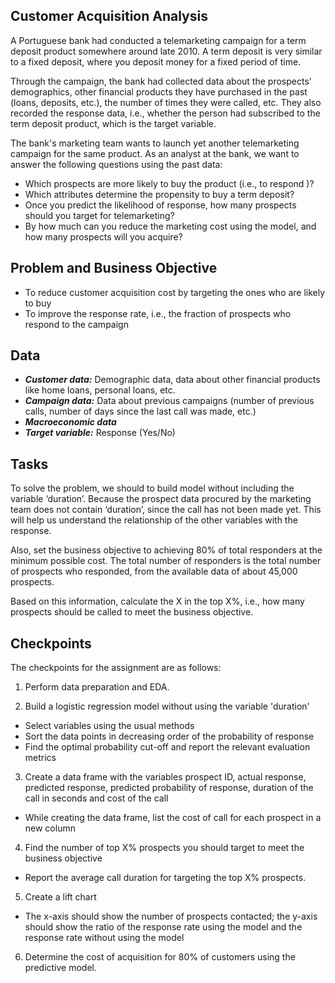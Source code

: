 ## Customer Acquisition Analysis

A Portuguese bank had conducted a telemarketing campaign for a term deposit product somewhere around late 2010. A term deposit is very similar to a fixed deposit, where you deposit money for a fixed period of time.  

Through the campaign, the bank had collected data about the prospects' demographics, other financial products they have purchased in the past (loans, deposits, etc.), the number of times they were called, etc. They also recorded the response data, i.e., whether the person had subscribed to the term deposit product, which is the target variable. 

The bank's marketing team wants to launch yet another telemarketing campaign for the same product. As an analyst at the bank, we want to answer the following questions using the past data:

- Which prospects are more likely to buy the product (i.e., to respond )?
- Which attributes determine the propensity to buy a term deposit?  
- Once you predict the likelihood of response, how many prospects should you target for telemarketing?
- By how much can you reduce the marketing cost using the model, and how many prospects will you acquire?

## Problem and Business Objective

- To reduce customer acquisition cost by targeting the ones who are likely to buy
- To improve the response rate, i.e., the fraction of prospects who respond to the campaign

## Data

- ***Customer data:*** Demographic data, data about other financial products like home loans, personal loans, etc.
 - ***Campaign data:*** Data about previous campaigns (number of previous calls, number of days since the last call was made, etc.)
- ***Macroeconomic data***
- ***Target variable:*** Response (Yes/No)

## Tasks

To solve the problem, we should to build model without including the variable ‘duration’. Because the prospect data procured by the marketing team does not contain ‘duration’, since the call has not been made yet. This will help us understand the relationship of the other variables with the response.

Also, set the business objective to achieving 80% of total responders at the minimum possible cost. The total number of responders is the total number of prospects who responded, from the available data of about 45,000 prospects.

Based on this information, calculate the X in the top X%, i.e., how many prospects should be called to meet the business objective. 

## Checkpoints

The checkpoints for the assignment are as follows:

1. Perform data preparation and EDA.

2. Build a logistic regression model without using the variable 'duration'

  - Select variables using the usual methods
  - Sort the data points in decreasing order of the probability of response
  - Find the optimal probability cut-off and report the relevant evaluation metrics

3. Create a data frame with the variables prospect ID, actual response, predicted response, predicted probability of response, duration of the call in seconds and cost of the call
  - While creating the data frame, list the cost of call for each prospect in a new column

4. Find the number of top X% prospects you should target to meet the business objective
  - Report the average call duration for targeting the top X% prospects.

5. Create a lift chart

  - The x-axis should show the number of prospects contacted; the y-axis should show the ratio of the response rate using the model and the response rate without using the model

6. Determine the cost of acquisition for 80% of customers using the predictive model.
